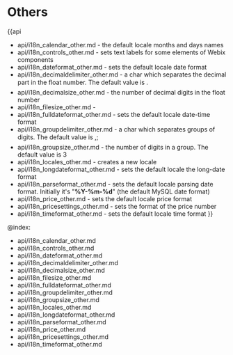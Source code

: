 Others
=======

{{api
- api/i18n_calendar_other.md - the default locale months and days names
- api/i18n_controls_other.md - sets text labels for some elements of Webix components
- api/i18n_dateformat_other.md - sets the default locale date format
- api/i18n_decimaldelimiter_other.md - a char which separates the decimal part in the float number. The default value  is &#148;.&#148;
- api/i18n_decimalsize_other.md - the number of decimal digits in the float number
- api/i18n_filesize_other.md - 
- api/i18n_fulldateformat_other.md - sets the default locale date-time format
- api/i18n_groupdelimiter_other.md - a char which separates groups of digits. The default value is &#148;,&#148;;
- api/i18n_groupsize_other.md - the number of digits in a group. The default value is 3
- api/i18n_locales_other.md - creates a new locale
- api/i18n_longdateformat_other.md - sets the default locale the long-date format
- api/i18n_parseformat_other.md - sets the default locale parsing date format. Initially it's "**%Y-%m-%d**" (the default MySQL date format)
- api/i18n_price_other.md - sets the default locale price format
- api/i18n_pricesettings_other.md - sets the format of the price number
- api/i18n_timeformat_other.md - sets the default locale time format
}}

@index:
- api/i18n_calendar_other.md
- api/i18n_controls_other.md
- api/i18n_dateformat_other.md
- api/i18n_decimaldelimiter_other.md
- api/i18n_decimalsize_other.md
- api/i18n_filesize_other.md
- api/i18n_fulldateformat_other.md
- api/i18n_groupdelimiter_other.md
- api/i18n_groupsize_other.md
- api/i18n_locales_other.md
- api/i18n_longdateformat_other.md
- api/i18n_parseformat_other.md
- api/i18n_price_other.md
- api/i18n_pricesettings_other.md
- api/i18n_timeformat_other.md


